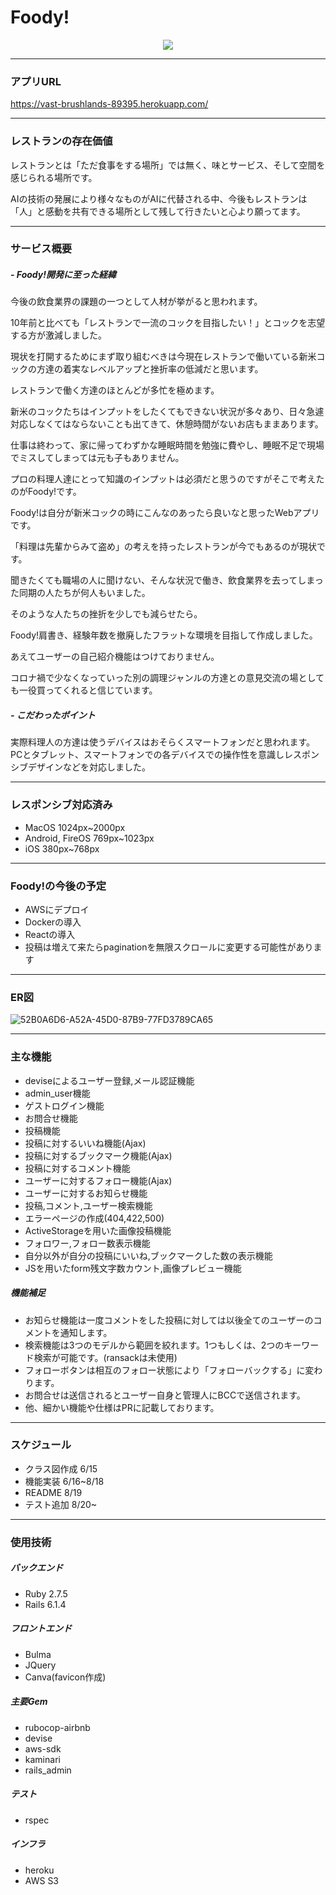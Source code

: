 # Foody!

<p align="center">
<img src="https://user-images.githubusercontent.com/100200496/185188262-914d6ddc-172d-4e99-8cf8-a9f06f089069.png">
</p>

---

### アプリURL
https://vast-brushlands-89395.herokuapp.com/

---

### レストランの存在価値
レストランとは「ただ食事をする場所」では無く、味とサービス、そして空間を感じられる場所です。

AIの技術の発展により様々なものがAIに代替される中、今後もレストランは「人」と感動を共有できる場所として残して行きたいと心より願ってます。

---

### サービス概要

##### - Foody!開発に至った経緯
今後の飲食業界の課題の一つとして人材が挙がると思われます。

10年前と比べても「レストランで一流のコックを目指したい！」とコックを志望する方が激減しました。

現状を打開するためにまず取り組むべきは今現在レストランで働いている新米コックの方達の着実なレベルアップと挫折率の低減だと思います。

レストランで働く方達のほとんどが多忙を極めます。

新米のコックたちはインプットをしたくてもできない状況が多々あり、日々急遽対応しなくてはならないことも出てきて、休憩時間がないお店もままあります。

仕事は終わって、家に帰ってわずかな睡眠時間を勉強に費やし、睡眠不足で現場でミスしてしまっては元も子もありません。

プロの料理人達にとって知識のインプットは必須だと思うのですがそこで考えたのがFoody!です。

Foody!は自分が新米コックの時にこんなのあったら良いなと思ったWebアプリです。

「料理は先輩からみて盗め」の考えを持ったレストランが今でもあるのが現状です。

聞きたくても職場の人に聞けない、そんな状況で働き、飲食業界を去ってしまった同期の人たちが何人もいました。

そのような人たちの挫折を少しでも減らせたら。

Foody!肩書き、経験年数を撤廃したフラットな環境を目指して作成しました。

あえてユーザーの自己紹介機能はつけておりません。

コロナ禍で少なくなっていった別の調理ジャンルの方達との意見交流の場としても一役買ってくれると信じています。

##### - こだわったポイント
実際料理人の方達は使うデバイスはおそらくスマートフォンだと思われます。
PCとタブレット、スマートフォンでの各デバイスでの操作性を意識しレスポンシブデザインなどを対応しました。

---

### レスポンシブ対応済み
* MacOS 1024px~2000px
* Android, FireOS  769px~1023px
* iOS  380px~768px

---

### Foody!の今後の予定
* AWSにデプロイ
* Dockerの導入
* Reactの導入
* 投稿は増えて来たらpaginationを無限スクロールに変更する可能性があります

---

### ER図
![52B0A6D6-A52A-45D0-87B9-77FD3789CA65](https://user-images.githubusercontent.com/100200496/186084288-ec58d804-5de2-4d32-8401-312349fd5866.png)

---

### 主な機能
* deviseによるユーザー登録,メール認証機能
* admin_user機能
* ゲストログイン機能
* お問合せ機能
* 投稿機能
* 投稿に対するいいね機能(Ajax)
* 投稿に対するブックマーク機能(Ajax)
* 投稿に対するコメント機能
* ユーザーに対するフォロー機能(Ajax)
* ユーザーに対するお知らせ機能
* 投稿,コメント,ユーザー検索機能
* エラーページの作成(404,422,500)
* ActiveStorageを用いた画像投稿機能
* フォロワー,フォロー数表示機能
* 自分以外が自分の投稿にいいね,ブックマークした数の表示機能
* JSを用いたform残文字数カウント,画像プレビュー機能

##### 機能補足
* お知らせ機能は一度コメントをした投稿に対しては以後全てのユーザーのコメントを通知します。
* 検索機能は3つのモデルから範囲を絞れます。1つもしくは、2つのキーワード検索が可能です。(ransackは未使用)
* フォローボタンは相互のフォロー状態により「フォローバックする」に変わります。
* お問合せは送信されるとユーザー自身と管理人にBCCで送信されます。
* 他、細かい機能や仕様はPRに記載しております。

---

### スケジュール
* クラス図作成 6/15
* 機能実装 6/16~8/18
* README 8/19
* テスト追加 8/20~

---

### 使用技術
##### バックエンド
* Ruby 2.7.5
* Rails 6.1.4

##### フロントエンド
* Bulma
* JQuery
* Canva(favicon作成)

##### 主要Gem
* rubocop-airbnb
* devise
* aws-sdk
* kaminari
* rails_admin

##### テスト
* rspec

##### インフラ
* heroku
* AWS S3
